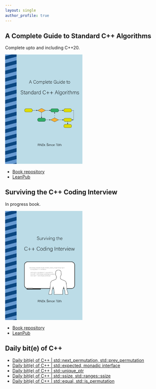 ```yaml
---
layout: single
author_profile: true
---
```


## A Complete Guide to Standard C++ Algorithms

Complete upto and including C++20.

[<img src="assets/images/book_algorithms_cover.png" width="50%">](https://leanpub.com/cpp-algorithms-guide)

- [Book repository](https://github.com/HappyCerberus/book-cpp-algorithms)
- [LeanPub](https://leanpub.com/cpp-algorithms-guide)

## Surviving the C++ Coding Interview

In progress book.

[<img src="assets/images/book_coding_interview_cover.png" width="50%">](https://leanpub.com/cpp-coding-interview)

- [Book repository](https://leanpub.com/cpp-coding-interview)
- [LeanPub](https://leanpub.com/cpp-coding-interview)

## Daily bit(e) of C++

<ul>
<!-- SUBSTACK:START --><li><a href="https://simontoth.substack.com/p/daily-bite-of-c-stdnext_permutation">Daily bit&lpar;e&rpar; of C++ | std::next_permutation, std::prev_permutation</a></li><li><a href="https://simontoth.substack.com/p/daily-bite-of-c-stdexpected-monadic">Daily bit&lpar;e&rpar; of C++ | std::expected, monadic interface</a></li><li><a href="https://simontoth.substack.com/p/daily-bite-of-c-stdunique_ptr">Daily bit&lpar;e&rpar; of C++ | std::unique_ptr</a></li><li><a href="https://simontoth.substack.com/p/daily-bite-of-c-stdssize-stdrangesssize">Daily bit&lpar;e&rpar; of C++ | std::ssize, std::ranges::ssize</a></li><li><a href="https://simontoth.substack.com/p/daily-bite-of-c-stdequal-stdis_permutation">Daily bit&lpar;e&rpar; of C++ | std::equal, std::is_permutation</a></li><!-- SUBSTACK:END -->
</ul>